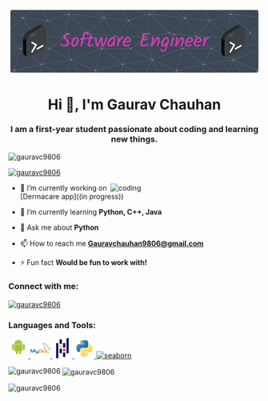 ![logo](https://github.com/GauravC9806/GauravC9806/blob/main/github-header-image%20(1).png)


<h1 align="center">Hi 👋, I'm Gaurav Chauhan</h1>
<h3 align="center">I am a first-year student passionate about coding and learning new things.</h3>

<p align="left"> <img src="https://komarev.com/ghpvc/?username=gauravc9806&label=Profile%20views&color=0e75b6&style=flat" alt="gauravc9806" /> </p>

<p align="left"> <a href="https://github.com/ryo-ma/github-profile-trophy"><img src="https://github-profile-trophy.vercel.app/?username=gauravc9806" alt="gauravc9806" /></a> </p>

<img align="right" alt="coding" width=300 boder-radius=10 src="https://media.tenor.com/cX92mi1p-NYAAAAM/coding-anime.gif">

- 🔭 I’m currently working on [Dermacare app]((in progress))

- 🌱 I’m currently learning **Python, C++, Java**

- 💬 Ask me about **Python**

- 📫 How to reach me **Gauravchauhan9806@gmail.com**

- ⚡ Fun fact **Would be fun to work with!**

<h3 align="left">Connect with me:</h3>
<p align="left">
<a href="https://kaggle.com/gauravc9806" target="blank"><img align="center" src="https://raw.githubusercontent.com/rahuldkjain/github-profile-readme-generator/master/src/images/icons/Social/kaggle.svg" alt="gauravc9806" height="30" width="40" /></a>
</p>

<h3 align="left">Languages and Tools:</h3>
<p align="left"> <a href="https://developer.android.com" target="_blank" rel="noreferrer"> <img src="https://raw.githubusercontent.com/devicons/devicon/master/icons/android/android-original-wordmark.svg" alt="android" width="40" height="40"/> </a> <a href="https://www.mysql.com/" target="_blank" rel="noreferrer"> <img src="https://raw.githubusercontent.com/devicons/devicon/master/icons/mysql/mysql-original-wordmark.svg" alt="mysql" width="40" height="40"/> </a> <a href="https://pandas.pydata.org/" target="_blank" rel="noreferrer"> <img src="https://raw.githubusercontent.com/devicons/devicon/2ae2a900d2f041da66e950e4d48052658d850630/icons/pandas/pandas-original.svg" alt="pandas" width="40" height="40"/> </a> <a href="https://www.python.org" target="_blank" rel="noreferrer"> <img src="https://raw.githubusercontent.com/devicons/devicon/master/icons/python/python-original.svg" alt="python" width="40" height="40"/> </a> <a href="https://seaborn.pydata.org/" target="_blank" rel="noreferrer"> <img src="https://seaborn.pydata.org/_images/logo-mark-lightbg.svg" alt="seaborn" width="40" height="40"/> </a> </p>

<p><img align="left" src="https://github-readme-stats.vercel.app/api/top-langs?username=gauravc9806&show_icons=true&locale=en&layout=compact" alt="gauravc9806" /></p>

<p>&nbsp;<img align="center" src="https://github-readme-stats.vercel.app/api?username=gauravc9806&show_icons=true&locale=en" alt="gauravc9806" /></p>

<p><img align="center" src="https://github-readme-streak-stats.herokuapp.com/?user=gauravc9806&" alt="gauravc9806" /></p>
